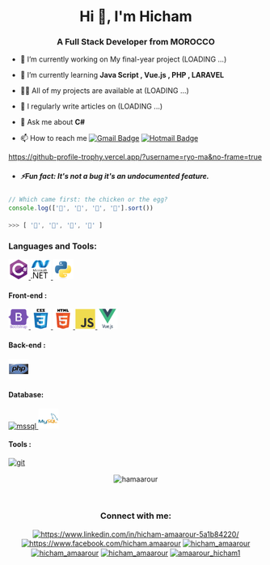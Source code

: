 <div align="center">
  <h1 align="center">Hi 👋, I'm Hicham</h1>
 
</div>
<h3 align="center">A  Full Stack Developer from MOROCCO</h3>

- 🔭 I’m currently working on  My final-year project (LOADING ...)

- 🌱 I’m currently learning **Java Script , Vue.js , PHP , LARAVEL**

- 👨‍💻 All of my projects are available at (LOADING ...)

- 📝 I regularly write articles on (LOADING ...)

- 💬 Ask me about **C#**

- 📫 How to reach me 
[![Gmail Badge](https://img.shields.io/badge/-Gmail-c14438?style=flat-square&logo=Gmail&logoColor=white&link=mailto:amaarour.hicham97@gmail.com)](mailto:amaarour.hicham97@gmail.com)
[![Hotmail Badge](https://img.shields.io/badge/-Hotmail-0078D4?style=flat-square&logo=microsoft-outlook&logoColor=white&link=mailto:hamaarour@outlook.com)](mailto:hamaarour@outlook.com)

https://github-profile-trophy.vercel.app/?username=ryo-ma&no-frame=true
-  ##### ⚡Fun fact: It's not a bug it's an undocumented feature.
<!-- wi*quL3fcV -->

```javascript
// Which came first: the chicken or the egg?
console.log(['🥚', '🐣', '🐥', '🐔'].sort())

>>> [ '🐔', '🐣', '🐥', '🥚' ]
```

<h3 align="left">Languages and Tools:</h3>
<p align="left"> <a href="https://www.w3schools.com/cs/" target="_blank" rel="noreferrer"> <img src="https://raw.githubusercontent.com/devicons/devicon/master/icons/csharp/csharp-original.svg" alt="csharp" width="40" height="40"/> </a> <a href="https://dotnet.microsoft.com/" target="_blank" rel="noreferrer"> <img src="https://raw.githubusercontent.com/devicons/devicon/master/icons/dot-net/dot-net-original-wordmark.svg" alt="dotnet" width="40" height="40"/> </a> <a href="https://www.python.org" target="_blank" rel="noreferrer"> <img src="https://raw.githubusercontent.com/devicons/devicon/master/icons/python/python-original.svg" alt="python" width="40" height="40"/> </a> </p>
<h4 align="left">Front-end :</h4>
<a href="https://getbootstrap.com" target="_blank" rel="noreferrer"> <img src="https://raw.githubusercontent.com/devicons/devicon/master/icons/bootstrap/bootstrap-plain-wordmark.svg" alt="bootstrap" width="40" height="40"/> </a> <a href="https://www.w3schools.com/css/" target="_blank" rel="noreferrer"> <img src="https://raw.githubusercontent.com/devicons/devicon/master/icons/css3/css3-original-wordmark.svg" alt="css3" width="40" height="40"/> </a> <a href="https://www.w3.org/html/" target="_blank" rel="noreferrer"> <img src="https://raw.githubusercontent.com/devicons/devicon/master/icons/html5/html5-original-wordmark.svg" alt="html5" width="40" height="40"/> </a> <a href="https://developer.mozilla.org/en-US/docs/Web/JavaScript" target="_blank" rel="noreferrer"> <img src="https://raw.githubusercontent.com/devicons/devicon/master/icons/javascript/javascript-original.svg" alt="javascript" width="40" height="40"/> </a> <a href="https://vuejs.org/" target="_blank" rel="noreferrer"> <img src="https://raw.githubusercontent.com/devicons/devicon/master/icons/vuejs/vuejs-original-wordmark.svg" alt="vuejs" width="40" height="40"/> </a>
 </p> 
<h4 align="left">Back-end :</h4> 
 <a href="https://www.php.net" target="_blank" rel="noreferrer"> <img src="https://raw.githubusercontent.com/devicons/devicon/master/icons/php/php-original.svg" alt="php" width="40" height="40"/> </a> 
 
 <h4 align="left">Database:</h4> 
 <a href="https://www.microsoft.com/en-us/sql-server" target="_blank" rel="noreferrer"> <img src="https://www.svgrepo.com/show/303229/microsoft-sql-server-logo.svg" alt="mssql" width="40" height="40"/> </a> <a href="https://www.mysql.com/" target="_blank" rel="noreferrer"> <img src="https://raw.githubusercontent.com/devicons/devicon/master/icons/mysql/mysql-original-wordmark.svg" alt="mysql" width="40" height="40"/> </a>
  
<h4 align="left"> Tools :</h4>  
<a href="https://git-scm.com/" target="_blank" rel="noreferrer"> <img src="https://www.vectorlogo.zone/logos/git-scm/git-scm-icon.svg" alt="git" width="40" height="40"/> </a>
<br>
<p align="center"> 
  <img align="center" src="https://github-readme-stats.vercel.app/api/top-langs?username=hamaarour&show_icons=true&locale=en&layout=compact" alt="hamaarour" />
</p>
<br>
<h3 align="center">Connect with me:</h3>
<p align="center">
<a href="https://linkedin.com/in/https://www.linkedin.com/in/hicham-amaarour-5a1b84220/" target="blank"><img align="center" src="https://raw.githubusercontent.com/rahuldkjain/github-profile-readme-generator/master/src/images/icons/Social/linked-in-alt.svg" alt="https://www.linkedin.com/in/hicham-amaarour-5a1b84220/" height="30" width="40" /></a>  
<a href="https://fb.com/https://www.facebook.com/hicham.amaarour" target="blank"><img align="center" src="https://raw.githubusercontent.com/rahuldkjain/github-profile-readme-generator/master/src/images/icons/Social/facebook.svg" alt="https://www.facebook.com/hicham.amaarour" height="30" width="40" /></a>  
<a href="https://instagram.com/hicham_amaarour" target="blank"><img align="center" src="https://raw.githubusercontent.com/rahuldkjain/github-profile-readme-generator/master/src/images/icons/Social/instagram.svg" alt="hicham_amaarour" height="30" width="40" /></a>
<a href="https://www.reddit.com/user/Hicham_Amaarourr" target="blank"><img align="center" src="https://raw.githubusercontent.com/rahuldkjain/github-profile-readme-generator/master/src/images/icons/Social/reddit.svg" alt="hicham_amaarour" height="30" width="40" /></a> 
<a href="https://api.whatsapp.com/send?phone=212658638972&text=Hello!" target="blank"><img align="center" src="https://raw.githubusercontent.com/rahuldkjain/github-profile-readme-generator/master/src/images/icons/Social/whatsapp.svg" alt="hicham_amaarour" height="30" width="40" /></a>
<a href="https://www.hackerrank.com/amaarour_hicham1" target="blank"><img align="center" src="https://raw.githubusercontent.com/rahuldkjain/github-profile-readme-generator/master/src/images/icons/Social/hackerrank.svg" alt="amaarour_hicham1" height="30" width="40" /></a>
</p>

